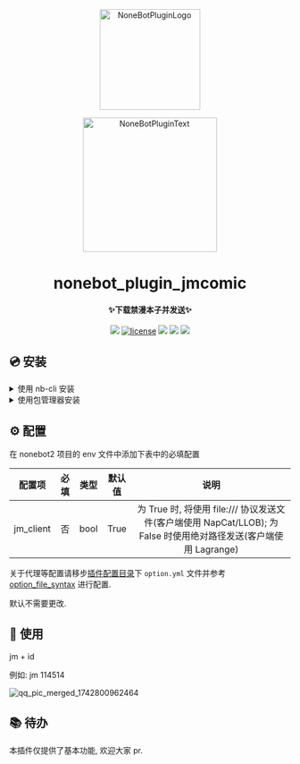 <div align="center">
  <a href="https://v2.nonebot.dev/store"><img src="https://github.com/A-kirami/nonebot-plugin-template/raw/resources/nbp_logo.png" width="180" height="180" alt="NoneBotPluginLogo"></a>
  <br>
  <p><img src="https://github.com/A-kirami/nonebot-plugin-template/raw/resources/NoneBotPlugin.svg" width="240" alt="NoneBotPluginText"></p>
</div>

<h1 align="center">nonebot_plugin_jmcomic</h1>
<h4 align="center">✨下载禁漫本子并发送✨</h4>

<p align="center">
    <img src="https://img.shields.io/badge/Python-3.9+-blue">
    <a href="https://github.com/zhulinyv/nonebot_plugin_jmcomic/raw/main/LICENSE"><img src="https://img.shields.io/github/license/zhulinyv/nonebot_plugin_jmcomic" alt="license"></a>
    <img src="https://img.shields.io/github/issues/zhulinyv/nonebot_plugin_jmcomic">
    <img src="https://img.shields.io/github/stars/zhulinyv/nonebot_plugin_jmcomic">
    <img src="https://img.shields.io/github/forks/zhulinyv/nonebot_plugin_jmcomic">
</p>


## 💿 安装

<details>
<summary>使用 nb-cli 安装</summary>
在 nonebot2 项目的根目录下打开命令行, 输入以下指令即可安装

    nb plugin install nonebot-plugin-jmcomic

</details>

<details>
<summary>使用包管理器安装</summary>
在 nonebot2 项目的插件目录下, 打开命令行, 根据你使用的包管理器, 输入相应的安装命令

<details>
<summary>pip</summary>

    pip install nonebot-plugin-jmcomic
</details>
<details>
<summary>pdm</summary>

    pdm add nonebot-plugin-jmcomic
</details>
<details>
<summary>poetry</summary>

    poetry add nonebot-plugin-jmcomic
</details>
<details>
<summary>conda</summary>

    conda install nonebot-plugin-jmcomic
</details>

打开 nonebot2 项目根目录下的 `pyproject.toml` 文件, 在 `[tool.nonebot]` 部分追加写入

    plugins = ["nonebot_plugin_nai3"]

</details>

## ⚙️ 配置

在 nonebot2 项目的 env 文件中添加下表中的必填配置

| 配置项 | 必填 | 类型 | 默认值 | 说明 |
|:-----:|:----:|:----:|:----:|:----:|
| jm_client | 否 | bool | True | 为 True 时, 将使用 file:/// 协议发送文件(客户端使用 NapCat/LLOB); 为 False 时使用绝对路径发送(客户端使用 Lagrange) |

关于代理等配置请移步[插件配置目录](https://github.com/nonebot/plugin-localstore)下 `option.yml` 文件并参考 [option_file_syntax](https://github.com/hect0x7/JMComic-Crawler-Python/blob/master/assets/docs/sources/option_file_syntax.md) 进行配置.

默认不需要更改.


## 🎉 使用

jm + id

例如: jm 114514

![qq_pic_merged_1742800962464](https://github.com/user-attachments/assets/81a89e70-53be-4a76-94fd-0bd5225b4057)


## 📚 待办

本插件仅提供了基本功能, 欢迎大家 pr.

